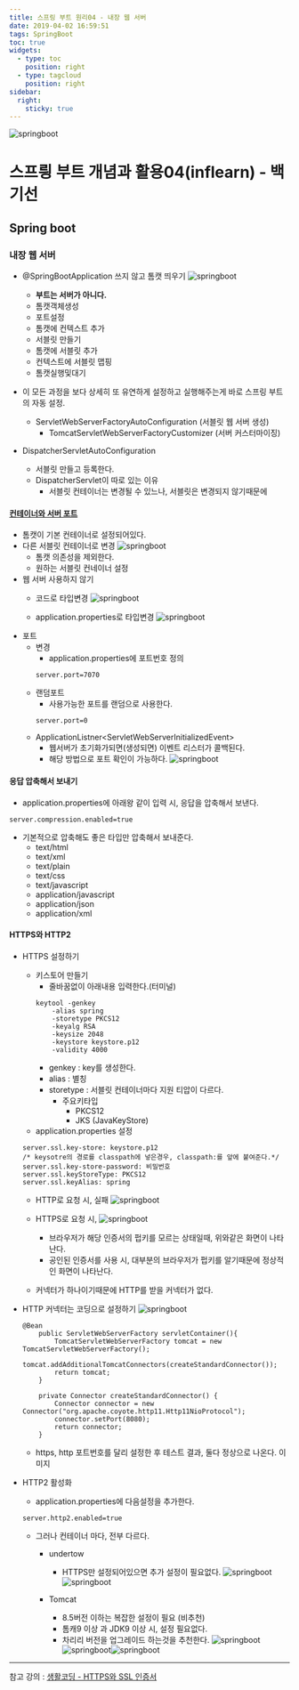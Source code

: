 ```yaml
---
title: 스프링 부트 원리04 - 내장 웹 서버
date: 2019-04-02 16:59:51
tags: SpringBoot
toc: true
widgets:
  - type: toc
    position: right
  - type: tagcloud
    position: right
sidebar:
  right:
    sticky: true
---
```


![springboot](/images/springboot_logo.png)
# 스프릥 부트 개념과 활용04(inflearn) - 백기선 
## Spring boot

<!-- more -->

### 내장 웹 서버
- @SpringBootApplication 쓰지 않고 톰캣 띄우기
    ![springboot](/images/springboot/springboot04-1.png)
    - **부트는 서버가 아니다.**
    - 톰캣객체생성
    - 포트설정
    - 톰캣에 컨텍스트 추가
    - 서블릿 만들기
    - 톰캣에 서블릿 추가
    - 컨텍스트에 서블릿 맵핑
    - 톰캣실행및대기

- 이 모든 과정을 보다 상세히 또 유연하게 설정하고 실행해주는게 바로 스프링 부트의 자동 설정.
    - ServletWebServerFactoryAutoConfiguration (서블릿 웹 서버 생성)
        - TomcatServletWebServerFactoryCustomizer (서버 커스터마이징)
- DispatcherServletAutoConfiguration
    - 서블릿 만들고 등록한다.
    - DispatcherServlet이 따로 있는 이유
        - 서블릿 컨테이너는 변경될 수 있느나, 서블릿은 변경되지 않기때문에 

#### [컨테이너와 서버 포트](https://docs.spring.io/spring-boot/docs/current/reference/html/howto-embedded-web-servers.html)
- 톰캣이 기본 컨테이너로 설정되어있다.
- 다른 서블릿 컨테이너로 변경
    ![springboot](/images/springboot/springboot04-2.png)
    - 톰캣 의존성을 제외한다.
    - 원하는 서블릿 컨네이너 설정
- 웹 서버 사용하지 않기
    - 코드로 타입변경
    ![springboot](/images/springboot/springboot04-3.png)
    
    - application.properties로 타입변경
    ![springboot](/images/springboot/springboot04-4.png)
- 포트
    - 변경
        - application.properties에 포트번호 정의
        ```
        server.port=7070
        ```
    - 랜덤포트
        - 사용가능한 포트를 랜덤으로 사용한다.
        ```
        server.port=0
        ```
    - ApplicationListner<ServletWebServerInitializedEvent\>
        - 웹서버가 초기화가되면(생성되면) 이벤트 리스터가 콜백된다.
        - 해당 방법으로 포트 확인이 가능하다.
        ![springboot](/images/springboot/springboot04-5.png)

#### 응답 압축해서 보내기
- application.properties에 아래왕 같이 입력 시, 응답을 압축해서 보낸다.
```
server.compression.enabled=true
```

- 기본적으로 압축해도 좋은 타입만 압축해서 보내준다.
    - text/html
    - text/xml
    - text/plain
    - text/css
    - text/javascript
    - application/javascript
    - application/json
    - application/xml

#### HTTPS와 HTTP2
- HTTPS 설정하기
    - 키스토어 만들기
        - 줄바꿈없이 아래내용 입력한다.(터미널)
        ```
        keytool -genkey 
            -alias spring 
            -storetype PKCS12 
            -keyalg RSA 
            -keysize 2048 
            -keystore keystore.p12 
            -validity 4000
        ```
        - genkey : key를 생성한다.
        - alias : 별칭
        - storetype : 서블릿 컨테이너마다 지원 티압이 다르다.
            - 주요키타입
                - PKCS12
                - JKS (JavaKeyStore)
    - application.properties 설정
    ```
    server.ssl.key-store: keystore.p12
    /* keysotre의 경로를 classpath에 넣은경우, classpath:를 앞에 붙여준다.*/
    server.ssl.key-store-password: 비밀번호
    server.ssl.keyStoreType: PKCS12
    server.ssl.keyAlias: spring
    ```
    - HTTP로 요청 시, 실패
    ![springboot](/images/springboot/springboot04-7.png)
    
    - HTTPS로 요청 시,
    ![springboot](/images/springboot/springboot04-8.png)
        - 브라우저가 해당 인증서의 펍키를 모르는 상태일때, 위와같은 화면이 나타난다.
        - 공인된 인증서를 사용 시, 대부분의 브라우저가 펍키를 알기때문에 정상적인 화면이 나타난다.
    
    - 커넥터가 하나이기때문에 HTTP를 받을 커넥터가 없다.

- HTTP 커넥터는 코딩으로 설정하기
   ![springboot](/images/springboot/springboot04-10.png)
   ```
   @Bean
       public ServletWebServerFactory servletContainer(){
           TomcatServletWebServerFactory tomcat = new TomcatServletWebServerFactory();
           tomcat.addAdditionalTomcatConnectors(createStandardConnector());
           return tomcat;
       }
   
       private Connector createStandardConnector() {
           Connector connector = new Connector("org.apache.coyote.http11.Http11NioProtocol");
           connector.setPort(8080);
           return connector;
       }
   ```
   - https, http 포트번호를 달리 설정한 후 테스트 결과, 둘다 정상으로 나온다.
   이미지

- HTTP2 활성화
    - application.properties에 다음설정을 추가한다.
    ```
    server.http2.enabled=true
    ```
    - 그러나 컨테이너 마다, 전부 다르다.
        - undertow
            - HTTPS만 설정되어있으면 추가 설정이 필요없다.
            ![springboot](/images/springboot/springboot04-11.png)![springboot](/images/springboot/springboot04-6.png)
                    
        - Tomcat
            - 8.5버전 이하는 복잡한 설정이 필요 (비추천)
            - 톰캐9 이상 과 JDK9 이상 시, 설정 필요없다.
            - 차리리 버전을 업그레이드 하는것을 추천한다.
            ![springboot](/images/springboot/springboot04-12.png)![springboot](/images/springboot/springboot04-13.png)![springboot](/images/springboot/springboot04-14.png)
---
참고 강의 : [생활코딩 - HTTPS와 SSL 인증서](https://opentutorials.org/course/228/4894)
<br><br>
